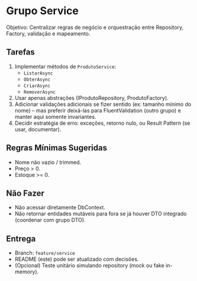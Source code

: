 # Grupo Service

Objetivo: Centralizar regras de negócio e orquestração entre Repository, Factory, validação e mapeamento.

## Tarefas
1. Implementar métodos de `ProdutoService`:
   - `ListarAsync`
   - `ObterAsync`
   - `CriarAsync`
   - `RemoverAsync`
2. Usar apenas abstrações (IProdutoRepository, ProdutoFactory).
3. Adicionar validações adicionais se fizer sentido (ex: tamanho mínimo do nome) – mas preferir deixá-las para FluentValidation (outro grupo) e manter aqui somente invariantes.
4. Decidir estratégia de erro: exceções, retorno nulo, ou Result Pattern (se usar, documentar).

## Regras Mínimas Sugeridas
- Nome não vazio / trimmed.
- Preço > 0.
- Estoque >= 0.

## Não Fazer
- Não acessar diretamente DbContext.
- Não retornar entidades mutáveis para fora se já houver DTO integrado (coordenar com grupo DTO).

## Entrega
- Branch: `feature/service`
- README (este) pode ser atualizado com decisões.
- (Opcional) Teste unitário simulando repository (mock ou fake in-memory).
